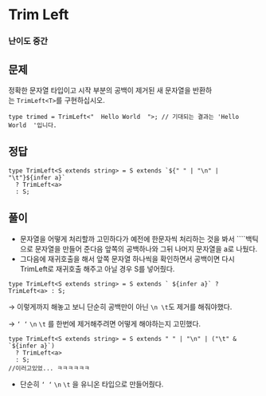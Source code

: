# Trim Left

### 난이도 중간

## 문제

정확한 문자열 타입이고 시작 부분의 공백이 제거된 새 문자열을 반환하는 `TrimLeft<T>`를 구현하십시오.

```tsx
type trimed = TrimLeft<"  Hello World  ">; // 기대되는 결과는 'Hello World  '입니다.
```

## 정답

```tsx
type TrimLeft<S extends string> = S extends `${" " | "\n" | "\t"}${infer a}`
  ? TrimLeft<a>
  : S;
```

## 풀이

- 문자열을 어떻게 처리할까 고민하다가 예전에 한문자씩 처리하는 것을 봐서 ````백틱으로 문자열을 만들어 준다음 앞쪽의 공백하나와 그뒤 나머지 문자열을 a로 나뒀다.
- 그다음에 재귀호출을 해서 앞쪽 문자열 하나씩을 확인하면서 공백이면 다시 TrimLeft로 재귀호출 해주고 아닐 경우 S를 넣어줬다.

```tsx
type TrimLeft<S extends string> = S extends ` ${infer a}` ? TrimLeft<a> : S;
```

→ 이렇게까지 해놓고 보니 단순히 공백만이 아닌 `\n \t`도 제거를 해줘야했다.

→ `‘ ‘` `\n` `\t` 를 한번에 제거해주려면 어떻게 해야하는지 고민했다.

```tsx
type TrimLeft<S extends string> = S extends " " | "\n" | ("\t" & `${infer a}`)
  ? TrimLeft<a>
  : S;
//이러고있었... ㅋㅋㅋㅋㅋㅋ
```

- 단순히 `‘ ‘` `\n` `\t` 을 유니온 타입으로 만들어줬다.

